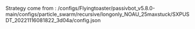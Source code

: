 Strategy come from : /configs/Flyingtoaster/passivbot_v5.8.0-main/configs/particle_swarm/recursive/longonly_NOAU_25maxstuck/SXPUSDT_20221116081822_3d04a/config.json